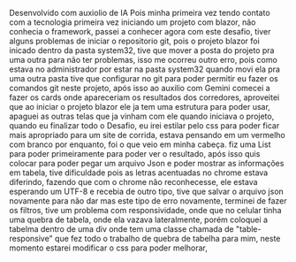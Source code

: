 Desenvolvido com auxiolio de IA Pois minha primeira vez tendo contato com a tecnologia primeira vez iniciando um projeto com blazor, não conhecia o framework, passei a conhecer agora com este desafio, tiver alguns problemas de iniciar o repositorio git, pois o projeto blazor foi inicado dentro da pasta system32, tive que mover a posta do projeto pra uma outra para não ter problemas, isso me ocorreu outro erro, pois como estava no administrador por estar na pasta system32 quando movi ela pra uma outra pasta tive que configurar no git para poder permitir eu fazer os comandos git neste projeto, após isso ao auxilio com Gemini comecei a fazer os cards onde apareceriam os resultados dos corredores, aproveitei que ao iniciar o projeto blazor ele ja tem uma estrutura para poder usar, apaguei as outras telas que ja vinham com ele quando iniciava o projeto, quando eu finalizar todo o Desafio, eu irei estilar pelo css para poder ficar mais apropriado para um site de corrida, estava pensando em um vermelho com branco por enquanto, foi o que veio em minha cabeça. fiz uma List para poder primeiramente para poder ver o resultado, após isso quis colocar para poder pegar um arquivo Json e poder mostrar as informações em tabela, tive dificuldade pois as letras acentuadas no chrome estava diferindo, fazendo que com o chrome não reconhecesse, ele estava esperando um UTF-8 e recebia de outro tipo, tive que salvar o arquivo json novamente para não dar mas este tipo de erro novamente, terminei de fazer os filtros, tive um problema com responsividade, onde que no celular tinha uma quebra de tabela, onde ela vazava lateralmente, porém coloquei a tabelma dentro de uma div onde tem uma classe chamada de "table-responsive" que fez todo o trabalho de quebra de tabelha para mim, neste momento estarei modificar o css para poder melhorar,
